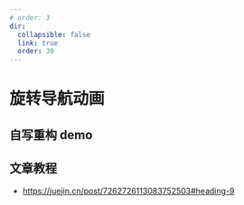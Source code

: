 ```yaml
---
# order: 3
dir:
  collapsible: false
  link: true
  order: 30
---
```


<script setup>
import RotatingNavigationAnimation from "@docs/50projects50days-vue3/03-rotating-navigation-animation/rotating-navigation-animation.vue";
</script>

# 旋转导航动画

## 自写重构 demo

<RotatingNavigationAnimation />

## 文章教程

- https://juejin.cn/post/7262726113083752503#heading-9
